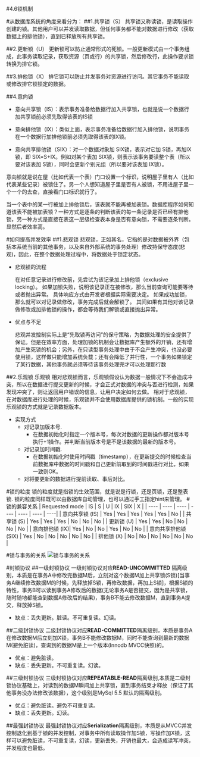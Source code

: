 #4.6锁机制

#从数据库系统的角度来看分为：
##1.共享锁（S）
共享锁又称读锁，是读取操作创建的锁。其他用户可以并发读取数据，但任何事务都不能对数据进行修改（获取数据上的排他锁），直到已释放所有共享锁。

##2.更新锁（U）
更新锁可以防止通常形式的死锁。一般更新模式由一个事务组成，此事务读取记录，获取资源（页或行）的共享锁，然后修改行，此操作要求锁转换为排它锁。

##3.排他锁（X）
排它锁可以防止并发事务对资源进行访问。其它事务不能读取或修改排它锁锁定的数据。

##4.意向锁

* 意向共享锁（IS）：表示事务准备给数据行加入共享锁，也就是说一个数据行加共享锁前必须先取得该表的IS锁

* 意向排他锁（IX）：类似上面，表示事务准备给数据行加入排他锁，说明事务在一个数据行加排他锁前必须先取得该表的IX锁。

* 意向共享排他锁（SIX）：对一个数据对象加 SIX锁，表示对它加 S锁，再加IX锁，即 SIX=S+IX。例如对某个表加 SIX锁，则表示该事务要读整个表（所以要对该表加 S锁），同时会更新个别元组（所以要对该表加 IX锁）。

意向锁就是说在屋（比如代表一个表）门口设置一个标识，说明屋子里有人（比如代表某些记录）被锁住了。另一个人想知道屋子里是否有人被锁，不用进屋子里一个一个的去查，直接看门口标识就行了。

当一个表中的某一行被加上排他锁后，该表就不能再被加表锁。数据库程序如何知道该表不能被加表锁？一种方式是逐条的判断该表的每一条记录是否已经有排他锁，另一种方式是直接在表这一层级检查表本身是否有意向锁，不需要逐条判断。显然后者效率高。

#如何提高并发效率
##1.悲观锁
悲观锁，正如其名，它指的是对数据被外界（包括本系统当前的其他事务，以及来自外部系统的事务处理）修改持保守态度(悲观)，因此，在整个数据处理过程中，将数据处于锁定状态。
* 悲观锁的流程

    在对任意记录进行修改前，先尝试为该记录加上排他锁（exclusive locking）。
    如果加锁失败，说明该记录正在被修改，那么当前查询可能要等待或者抛出异常。 具体响应方式由开发者根据实际需要决定。
    如果成功加锁，那么就可以对记录做修改，事务完成后就会解锁了。
    其间如果有其他对该记录做修改或加排他锁的操作，都会等待我们解锁或直接抛出异常。
* 优点与不足

    悲观并发控制实际上是“先取锁再访问”的保守策略，为数据处理的安全提供了保证。但是在效率方面，处理加锁的机制会让数据库产生额外的开销，还有增加产生死锁的机会；另外，在只读型事务处理中由于不会产生冲突，也没必要使用锁，这样做只能增加系统负载；还有会降低了并行性，一个事务如果锁定了某行数据，其他事务就必须等待该事务处理完才可以处理那行数    
    
##2.乐观锁
乐观锁 相对悲观锁而言，乐观锁假设认为数据一般情况下不会造成冲突，所以在数据进行提交更新的时候，才会正式对数据的冲突与否进行检测，如果发现冲突了，则让返回用户错误的信息，让用户决定如何去做。
相对于悲观锁，在对数据库进行处理的时候，乐观锁并不会使用数据库提供的锁机制。一般的实现乐观锁的方式就是记录数据版本。
* 实现方式
    * 对记录加版本号.
        * 在数据初始化时指定一个版本号，每次对数据的更新操作都对版本号执行+1操作。并判断当前版本号是不是该数据的最新的版本号。
    * 对记录加时间戳.
        * 在数据初始化时使用时间戳（timestamp），在更新提交的时候检查当前数据库中数据的时间戳和自己更新前取到的时间戳进行对比，如果一致则OK。
    * 对将要更新的数据进行提前读取、事后对比。
    
#锁的粒度
锁的粒度就是指锁的生效范围，就是说是行锁，还是页锁，还是整表锁. 锁的粒度同样既可以由数据库自动管理，也可以通过手工指定hint来管理。
#锁的兼容关系
| Requested mode | IS  | S   | U   | IX  | SIX | X  |
|  ----  |  ---- |  ----  |  ----  |  ----  | ---- | ----|
| 意向共享锁 (IS)  | Yes | Yes | Yes | Yes | Yes | No |
| 共享锁 (S)  | Yes | Yes | Yes | No  | No  | No |
| 更新锁 (U) | Yes | Yes | No  | No  | No  | No |
| 意向排他锁 (IX)| Yes | No  | No  | Yes | No  | No |
| 意向共享排他锁 (SIX) | Yes | No  | No  | No  | No  | No |
| 排他锁 (X)  | No  | No  | No  | No  | No  | No |

#锁与事务的关系
![锁与事务的关系
](http://static.oschina.net/uploads/img/201207/09074335_5YM8.gif)

#封锁协议
##一级封锁协议
一级封锁协议对应**READ-UNCOMMITTED** 隔离级别，本质是在事务A中修改完数据M后，立刻对这个数据M加上共享锁(S锁)[当事务A继续修改数据M的时候，先释放掉S锁，再修改数据，再加上S锁]，根据S锁的特性，事务B可以读到事务A修改后的数据(无论事务A是否提交，因为是共享锁，随时随地都能查到数据A修改后的结果)，事务B不能去修改数据M，直到事务A提交，释放掉S锁。

* 缺点：丢失更新。脏读。不可重复读。幻读。

##二级封锁协议
二级封锁协议对应**READ-COMMITTED**隔离级别，本质是事务A在修改数据M后立刻加X锁，事务B不能修改数据M，同时不能查询到最新的数据M(避免脏读)，查询到的数据M是上一个版本(Innodb MVCC快照)的。
* 优点：避免脏读。
* 缺点：丢失更新。不可重复读。幻读。


##三级封锁协议
三级封锁协议对应**REPEATABLE-READ**隔离级别,本质是二级封锁协议基础上，对读到的数据M瞬间加上共享锁，直到事务结束才释放（保证了其他事务没办法修改该数据），这个级别是MySql 5.5 默认的隔离级别。

* 优点：避免脏读。避免不可重复读。
* 缺点：丢失更新。幻读。

##最强封锁协议
最强封锁协议对应**Serialization**隔离级别，本质是从MVCC并发控制退化到基于锁的并发控制，对事务中所有读取操作加S锁，写操作加X锁，这样可以避免脏读，不可重复读，幻读，更新丢失，开销也最大，会造成读写冲突，并发程度也最低。

    
    
